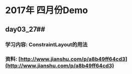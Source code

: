 # 2017年 四月份Demo 

## day03_27##
### 学习内容: ConstraintLayout的用法 

### 资料: [http://www.jianshu.com/p/a8b49ff64cd3](http://www.jianshu.com/p/a8b49ff64cd3) 


